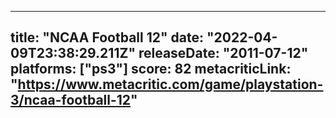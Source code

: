 
---
title: "NCAA Football 12"
date: "2022-04-09T23:38:29.211Z"
releaseDate: "2011-07-12"
platforms: ["ps3"]
score: 82
metacriticLink: "https://www.metacritic.com/game/playstation-3/ncaa-football-12"
---
